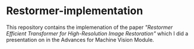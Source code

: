 # Restormer-implementation


This repository contains the implemenation of the paper *"Restormer Efficient Transformer for High-Resolution Image Restoration"* which I did a presentation on in the Advances for Machine Vision Module. 
